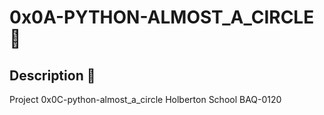 # 0x0A-PYTHON-ALMOST_A_CIRCLE :robot:

## Description :speech_balloon:
Project 0x0C-python-almost_a_circle Holberton School BAQ-0120
